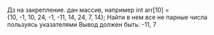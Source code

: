 Дз на закрепление. дан массив, например  int arr[10]   =  
{10, -1, 10, 24, -1, -11, 14,  24, 7, 14};
Найти в нем все не парные числа пользуясь указателями
Вывод должен быть: -11, 7